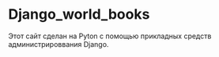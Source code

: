 # Django_world_books
Этот сайт сделан на Pyton с помощью прикладных средств администрироввания Django.
